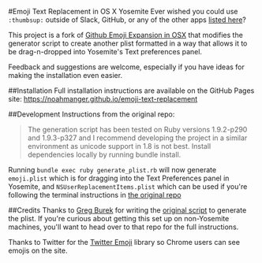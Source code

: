 #Emoji Text Replacement in OS X Yosemite
Ever wished you could use `:thumbsup:` outside of Slack, GitHub, or any of the other apps [listed here](http://www.emoji-cheat-sheet.com/)?

This project is a fork of [Github Emoji Expansion in OSX](https://github.com/gregburek/github-emoji-expansion-in-osx) that modifies the generator script to create another plist formatted in a way that allows it to be drag-n-dropped into Yosemite's Text preferences panel.

Feedback and suggestions are welcome, especially if you have ideas for making the installation even easier.

##Installation
Full installation instructions are available on the GitHub Pages site: https://noahmanger.github.io/emoji-text-replacement

##Development
Instructions from the original repo:

>The generation script has been tested on Ruby versions 1.9.2-p290 and 1.9.3-p327 and I recommend developing the project in a similar environment as unicode support in 1.8 is not best. Install dependencies locally by running bundle install.

Running `bundle exec ruby generate_plist.rb` will now generate `emoji.plist` which is for dragging into the Text Preferences panel in Yosemite, and `NSUserReplacementItems.plist` which can be used if you're following the terminal instructions in [the original repo](https://github.com/gregburek/github-emoji-expansion-in-osx)

##Credits
Thanks to [Greg Burek](https://github.com/gregburek) for writing the [original script](https://github.com/gregburek/github-emoji-expansion-in-osx) to generate the plist. If you're curious about getting this set up on non-Yosemite machines, you'll want to head over to that repo for the full instructions.

Thanks to Twitter for the [Twitter Emoji](https://github.com/twitter/twemoji) library so Chrome users can see emojis on the site.
